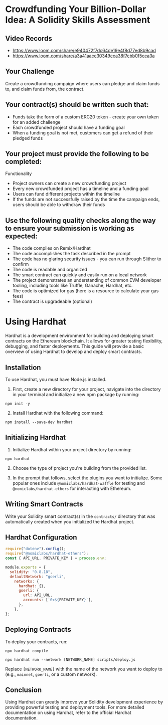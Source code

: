 # Crowdfunding Your Billion-Dollar Idea: A Solidity Skills Assessment

## Video Records
- https://www.loom.com/share/e940472f7dc64de19e4f8d77ed8b9cad
- https://www.loom.com/share/a3a41aacc30349cca38f7cbb0f5cca3a

## Your Challenge 
Create a crowdfunding campaign where users can pledge and claim funds to, and claim funds from, the contract. 

## Your contract(s) should be written such that: 
- Funds take the form of a custom ERC20 token - create your own token for an added challenge 
- Each crowdfunded project should have a funding goal 
- When a funding goal is not met, customers can get a refund of their pledged funds 

## Your project must provide the following to be completed: 
Functionality 
- Project owners can create a new crowdfunding project 
- Every new crowdfunded project has a timeline and a funding goal 
- Users can fund different projects within the timeline 
- If the funds are not successfully raised by the time the campaign ends, users should be able to withdraw their funds 

## Use the following quality checks along the way to ensure your submission is working as expected: 
- The code compiles on Remix/Hardhat 
- The code accomplishes the task described in the prompt 
- The code has no glaring security issues - you can run through Slither to confirm 
- The code is readable and organized 
- The smart contract can quickly and easily run on a local network 
- The project demonstrates an understanding of common EVM developer tooling, including tools like Truffle, Ganache, Hardhat, etc. 
- The code is optimized for gas (here is a resource to calculate your gas fees) 
- The contract is upgradeable (optional)

# Using Hardhat

Hardhat is a development environment for building and deploying smart contracts on the Ethereum blockchain. It allows for greater testing flexibility, debugging, and faster deployments. This guide will provide a basic overview of using Hardhat to develop and deploy smart contracts.

## Installation

To use Hardhat, you must have Node.js installed.

1. First, create a new directory for your project, navigate into the directory in your terminal and initialize a new npm package by running:
```
npm init -y
```

2. Install Hardhat with the following command:
```
npm install --save-dev hardhat
```

## Initializing Hardhat

1. Initialize Hardhat within your project directory by running:
```
npx hardhat
```

2. Choose the type of project you're building from the provided list.

3. In the prompt that follows, select the plugins you want to initialize. Some popular ones include ``@nomiclabs/hardhat-waffle`` for testing and ``@nomiclabs/hardhat-ethers`` for interacting with Ethereum.

## Writing Smart Contracts

Write your Solidity smart contract(s) in the ``contracts/`` directory that was automatically created when you initialized the Hardhat project.

## Hardhat Configuration
```javascript
require("dotenv").config();
require("@nomiclabs/hardhat-ethers");
const { API_URL, PRIVATE_KEY } = process.env;

module.exports = {
  solidity: "0.8.18",
  defaultNetwork: "goerli",
    networks: {
      hardhat: {},
      goerli: { 
        url: API_URL,
        accounts: [`0x${PRIVATE_KEY}`],
      },
    },
};
```

## Deploying Contracts

To deploy your contracts, run:

```
npx hardhat compile
```

```
npx hardhat run --network [NETWORK_NAME] scripts/deploy.js
```

Replace ``[NETWORK_NAME]`` with the name of the network you want to deploy to (e.g., ``mainnet``, ``goerli``, or a custom network).

## Conclusion

Using Hardhat can greatly improve your Solidity development experience by providing powerful testing and deployment tools. For more detailed documentation on using Hardhat, refer to the official Hardhat documentation.